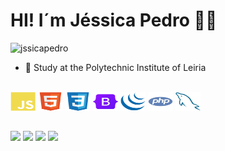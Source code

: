 <h1>HI! I´m Jéssica Pedro 👋🤓</h1>
<img src="https://komarev.com/ghpvc/?username=jssicapedro&color=green" alt="jssicapedro" /> 

- 🎒 Study at the Polytechnic Institute of Leiria

<!-- <div>
  <a href="https://github.com/jssicapedro">
  <img height="150em" src="https://github-readme-stats.vercel.app/api?username=jssicapedro&show_icons=true&theme=algolia&include_all_commits=true&count_private=true"/>
  <img height="150em" src="https://github-readme-stats.vercel.app/api/top-langs/?username=jssicapedro&layout=compact&langs_count=7&theme=algolia"/>
</div> -->
  
<div><br>
  <img alt="jssica-Js" height="30" width="40" target="_blank" src="https://raw.githubusercontent.com/devicons/devicon/master/icons/javascript/javascript-plain.svg">
  <img alt="jssica-HTML" height="30" width="40" target="_blank" src="https://raw.githubusercontent.com/devicons/devicon/master/icons/html5/html5-original.svg">
  <img alt="jssica-CSS" height="30" width="40" target="_blank" src="https://raw.githubusercontent.com/devicons/devicon/master/icons/css3/css3-original.svg">
  <img alt="jssica-BOOTSTRAP" height="30" width="40" target="_blank" src="https://github.com/devicons/devicon/blob/master/icons/bootstrap/bootstrap-original.svg">
  <img alt="jssica-JQUERY" height="30" width="40" target="_blank" src="https://github.com/devicons/devicon/blob/master/icons/jquery/jquery-original.svg">
  <img alt="jssica-PHP" height="30" width="40" target="_blank" src="https://github.com/devicons/devicon/blob/master/icons/php/php-plain.svg">
  <img alt="jssica-MYSQL" height="30" width="40" target="_blank" src="https://github.com/devicons/devicon/blob/master/icons/mysql/mysql-original.svg">
  <!-- <img src="https://komarev.com/ghpvc/?username=jssicapedro&color=green" alt="jssicapedro" /> -->
</div>
  
  ##
  

<div> 
  <a href="https://www.youtube.com/channel/UCU5LdQL2O9rexV8ZyswRYNg/videos" target="_blank"><img src="https://img.shields.io/badge/YouTube-FF0000?style=for-the-badge&logo=youtube&logoColor=white" target="_blank"></a>
  <a href="https://www.instagram.com/jessica.pedro.7/" target="_blank"><img src="https://img.shields.io/badge/-Instagram-%23E4405F?style=for-the-badge&logo=instagram&logoColor=white" target="_blank"></a>
 	<a href="https://www.twitch.tv/dearde_" target="_blank"><img src="https://img.shields.io/badge/Twitch-9146FF?style=for-the-badge&logo=twitch&logoColor=white" target="_blank"></a>
 <!--<a href="https://discord.gg/G9GPg5SA75" target="_blank"><img src="https://img.shields.io/badge/Discord-7289DA?style=for-the-badge&logo=discord&logoColor=white" target="_blank"></a>--> 
  <a href="https://www.linkedin.com/in/jéssica-pedro-160375201/" target="_blank"><img src="https://img.shields.io/badge/-LinkedIn-%230077B5?style=for-the-badge&logo=linkedin&logoColor=white" target="_blank"></a> 
</div>
  
 <!-- ![Snake animation](https://github.com/jssicapedro/jssicapedro/blob/output/github-contribution-grid-snake.svg)-->

